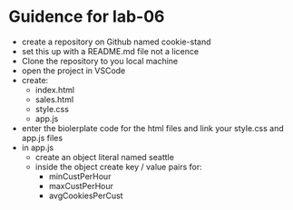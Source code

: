 # Guidence for lab-06

- create a repository on Github named cookie-stand
- set this up with a README.md file not a licence
- Clone the repository to you local machine
- open the project in VSCode
- create:
  - index.html
  - sales.html
  - style.css
  - app.js
- enter the biolerplate code for the html files and link your style.css and app.js files
- in app.js
  - create an object literal named seattle
  - inside the object create key / value pairs for:
    - minCustPerHour
    - maxCustPerHour
    - avgCookiesPerCust
